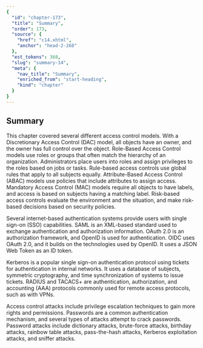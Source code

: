 ```yaml
---
{
  "id": "chapter-173",
  "title": "Summary",
  "order": 173,
  "source": {
    "href": "c14.xhtml",
    "anchor": "head-2-268"
  },
  "est_tokens": 368,
  "slug": "summary-14",
  "meta": {
    "nav_title": "Summary",
    "enriched_from": "start-heading",
    "kind": "chapter"
  }
}
---
```

## Summary

This chapter covered several different access control models. With a Discretionary Access Control (DAC) model, all objects have an owner, and the owner has full control over the object. Role-Based Access Control models use roles or groups that often match the hierarchy of an organization. Administrators place users into roles and assign privileges to the roles based on jobs or tasks. Rule-based access controls use global rules that apply to all subjects equally. Attribute-Based Access Control (ABAC) models use policies that include attributes to assign access. Mandatory Access Control (MAC) models require all objects to have labels, and access is based on subjects having a matching label. Risk-based access controls evaluate the environment and the situation, and make risk-based decisions based on security policies.

Several internet-based authentication systems provide users with single sign-on (SSO) capabilities. SAML is an XML-based standard used to exchange authentication and authorization information. OAuth 2.0 is an authorization framework, and OpenID is used for authentication. OIDC uses OAuth 2.0, and it builds on the technologies used by OpenID. It uses a JSON Web Token as an ID token.

Kerberos is a popular single sign-on authentication protocol using tickets for authentication in internal networks. It uses a database of subjects, symmetric cryptography, and time synchronization of systems to issue tickets. RADIUS and TACACS+ are authentication, authorization, and accounting (AAA) protocols commonly used for remote access protocols, such as with VPNs.

Access control attacks include privilege escalation techniques to gain more rights and permissions. Passwords are a common authentication mechanism, and several types of attacks attempt to crack passwords. Password attacks include dictionary attacks, brute-force attacks, birthday attacks, rainbow table attacks, pass-the-hash attacks, Kerberos exploitation attacks, and sniffer attacks.
